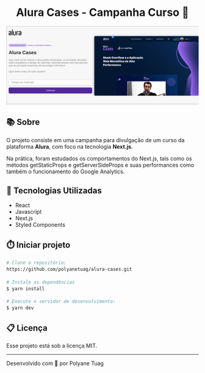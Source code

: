 <h1 align="center">Alura Cases - Campanha Curso 📓 </h1>

<div align="center">
    <img width='800' src="public/images/demoPage.png">
</div>

## 📚 Sobre
O projeto consiste em uma campanha para divulgação de um curso da plataforma **Alura**, com foco na tecnologia **Next.js**.

Na prática, foram estudados os comportamentos do Next.js, tais como os métodos getStaticProps e getServerSideProps e suas performances como também o funcionamento do Google Analytics.



## 🚀 Tecnologias Utilizadas
- React
- Javascript
- Next.js
- Styled Components


## ⏱️ Iniciar projeto

```bash
# Clone o repositório:
https://github.com/polyanetuag/alura-cases.git

# Instale as dependências
$ yarn install

# Execute o servidor de desenvolvimento:
$ yarn dev

```

## 📋 Licença
Esse projeto está sob a licença MIT. 

---

Desenvolvido com 💜 por Polyane Tuag
